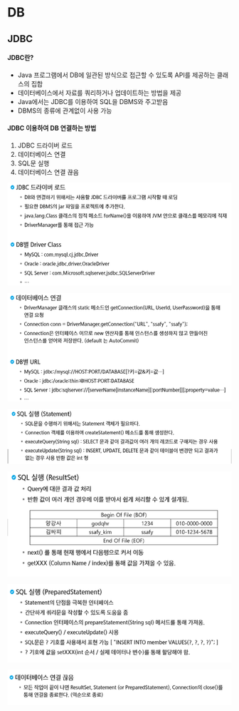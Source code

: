 # DB
## JDBC

#### JDBC란?
- Java 프로그램에서 DB에 일관된 방식으로 접근할 수 있도록 API를 제공하는 클래스의 집합
- 데이터베이스에서 자료를 쿼리하거나 업데이트하는 방법을 제공
- Java에서는 JDBC를 이용하여 SQL을 DBMS와 주고받음
- DBMS의 종류에 관계없이 사용 가능

#### JDBC 이용하여 DB 연결하는 방법
1. JDBC 드라이버 로드
2. 데이터베이스 연결
3. SQL문 실행
4. 데이터베이스 연결 끊음

![alt text](image.png)

![alt text](image-1.png)

![alt text](image-2.png)

![alt text](image-3.png)

![alt text](image-4.png)

![alt text](image-5.png)